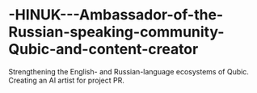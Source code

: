 # -HINUK---Ambassador-of-the-Russian-speaking-community-Qubic-and-content-creator
Strengthening the English- and Russian-language ecosystems of Qubic. Creating an AI artist for project PR.
